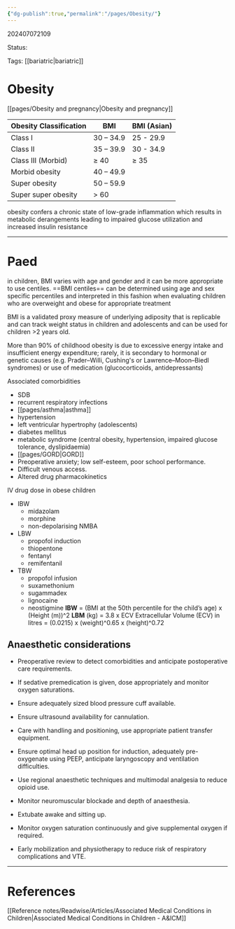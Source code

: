 ```yaml
---
{"dg-publish":true,"permalink":"/pages/Obesity/"}
---
```



202407072109

Status: 

Tags: [[bariatric\|bariatric]]

# Obesity



[[pages/Obesity and pregnancy\|Obesity and pregnancy]]


| Obesity Classification | BMI       | BMI (Asian) |
| ---------------------- | --------- | ----------- |
| Class I                | 30 – 34.9 | 25 - 29.9   |
| Class II               | 35 – 39.9 | 30 - 34.9   |
| Class III (Morbid)     | ≥ 40      | ≥ 35        |
| Morbid obesity         | 40 – 49.9 |             |
| Super obesity          | 50 – 59.9 |             |
| Super super obesity    | > 60      |             |
obesity confers a chronic state of low-grade inflammation which results in metabolic derangements leading to impaired glucose utilization and increased insulin resistance

---
# Paed
in children, BMI varies with age and gender and it can be more appropriate to use centiles. ==BMI centiles== can be determined using age and sex specific percentiles and interpreted in this fashion when evaluating children who are overweight and obese for appropriate treatment

BMI is a validated proxy measure of underlying adiposity that is replicable and can track weight status in children and adolescents and can be used for children >2 years old.

More than 90% of childhood obesity is due to excessive energy intake and insufficient energy expenditure; rarely, it is secondary to hormonal or genetic causes (e.g. Prader–Willi, Cushing's or Lawrence–Moon–Biedl syndromes) or use of medication (glucocorticoids, antidepressants)

Associated comorbidities
- SDB
- recurrent respiratory infections
- [[pages/asthma\|asthma]]
- hypertension
- left ventricular hypertrophy (adolescents)
- diabetes mellitus
- metabolic syndrome (central obesity, hypertension, impaired glucose tolerance, dyslipidaemia)
- [[pages/GORD\|GORD]]
- Preoperative anxiety; low self-esteem, poor school performance.
- Difficult venous access.
- Altered drug pharmacokinetics

IV drug dose in obese children
- IBW
	- midazolam
	- morphine
	- non-depolarising NMBA
- LBW
	- propofol induction
	- thiopentone
	- fentanyl
	- remifentanil
- TBW
	- propofol infusion
	- suxamethonium
	- sugammadex
	- lignocaine
	- neostigmine
**IBW** = (BMI at the 50th percentile for the child’s age) x (Height (m))^2
**LBM** (kg) = 3.8 x ECV Extracellular Volume (ECV) in litres = (0.0215) x (weight)^0.65 x (height)^0.72

## Anaesthetic considerations
- Preoperative review to detect comorbidities and anticipate postoperative care requirements.
    
- If sedative premedication is given, dose appropriately and monitor oxygen saturations.
    
- Ensure adequately sized blood pressure cuff available.
    
- Ensure ultrasound availability for cannulation.
    
- Care with handling and positioning, use appropriate patient transfer equipment.
    
- Ensure optimal head up position for induction, adequately pre-oxygenate using PEEP, anticipate laryngoscopy and ventilation difficulties.
    
- Use regional anaesthetic techniques and multimodal analgesia to reduce opioid use.
    
- Monitor neuromuscular blockade and depth of anaesthesia.
    
- Extubate awake and sitting up.
    
- Monitor oxygen saturation continuously and give supplemental oxygen if required.
    
- Early mobilization and physiotherapy to reduce risk of respiratory complications and VTE.



___
# References
[[Reference notes/Readwise/Articles/Associated Medical Conditions in Children\|Associated Medical Conditions in Children - A&ICM]]
